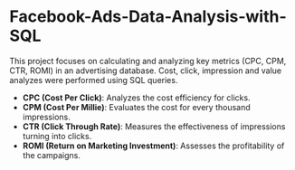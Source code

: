 # Facebook-Ads-Data-Analysis-with-SQL
 This project focuses on calculating and analyzing key metrics (CPC, CPM, CTR, ROMI) in an advertising database. Cost, click, impression and value analyzes were performed using SQL queries.
- **CPC (Cost Per Click)**: Analyzes the cost efficiency for clicks.
- **CPM (Cost Per Millie)**: Evaluates the cost for every thousand impressions.
- **CTR (Click Through Rate)**: Measures the effectiveness of impressions turning into clicks.
- **ROMI (Return on Marketing Investment)**: Assesses the profitability of the campaigns.
